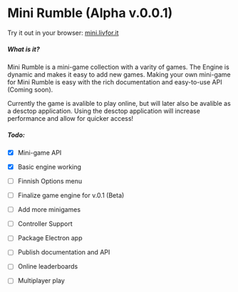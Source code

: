 # Mini Rumble (Alpha v.0.0.1)

Try it out in your browser: [mini.livfor.it]([http://mini.livfor.it)



##### What is it?

Mini Rumble is a mini-game collection with a varity of games. The Engine is dynamic and makes it easy to add new games. Making your own mini-game for Mini Rumble is easy with the rich documentation and easy-to-use API (Coming soon).

Currently the game is avalible to play online, but will later also be avalible as a desctop application. Using the desctop application will increase performance and allow for quicker access!

##### Todo:

- [x] Mini-game API

- [x] Basic engine working

- [ ] Finnish Options menu

- [ ] Finalize game engine for v.0.1 (Beta)

- [ ] Add more minigames

- [ ] Controller Support

- [ ] Package Electron app

- [ ] Publish documentation and API 

- [ ] Online leaderboards

- [ ] Multiplayer play

### 








